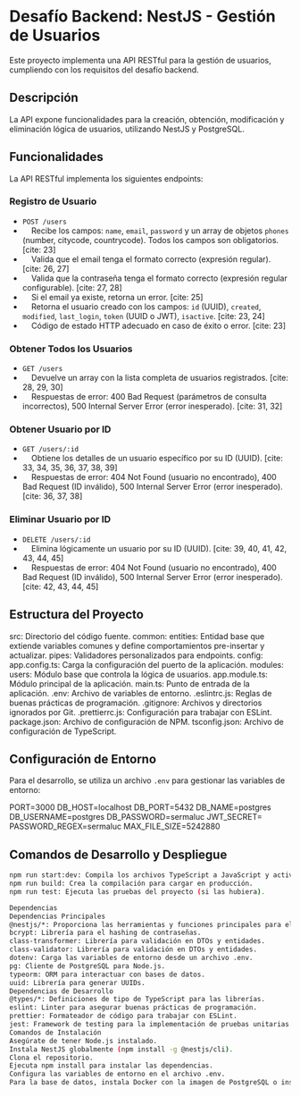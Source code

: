 # Desafío Backend: NestJS - Gestión de Usuarios

Este proyecto implementa una API RESTful para la gestión de usuarios, cumpliendo con los requisitos del desafío backend.

## Descripción

La API expone funcionalidades para la creación, obtención, modificación y eliminación lógica de usuarios, utilizando NestJS y PostgreSQL.

## Funcionalidades

La API RESTful implementa los siguientes endpoints:

###   Registro de Usuario

* `POST /users`
*     Recibe los campos: `name`, `email`, `password` y un array de objetos `phones` (number, citycode, countrycode). Todos los campos son obligatorios. [cite: 23]
*     Valida que el email tenga el formato correcto (expresión regular). [cite: 26, 27]
*     Valida que la contraseña tenga el formato correcto (expresión regular configurable). [cite: 27, 28]
*     Si el email ya existe, retorna un error. [cite: 25]
*     Retorna el usuario creado con los campos: `id` (UUID), `created`, `modified`, `last_login`, `token` (UUID o JWT), `isactive`. [cite: 23, 24]
*     Código de estado HTTP adecuado en caso de éxito o error. [cite: 23]

###   Obtener Todos los Usuarios

* `GET /users`
*     Devuelve un array con la lista completa de usuarios registrados. [cite: 28, 29, 30]
*     Respuestas de error: 400 Bad Request (parámetros de consulta incorrectos), 500 Internal Server Error (error inesperado). [cite: 31, 32]

###   Obtener Usuario por ID

* `GET /users/:id`
*     Obtiene los detalles de un usuario específico por su ID (UUID). [cite: 33, 34, 35, 36, 37, 38, 39]
*     Respuestas de error: 404 Not Found (usuario no encontrado), 400 Bad Request (ID inválido), 500 Internal Server Error (error inesperado). [cite: 36, 37, 38]

###   Eliminar Usuario por ID

* `DELETE /users/:id`
*     Elimina lógicamente un usuario por su ID (UUID). [cite: 39, 40, 41, 42, 43, 44, 45]
*     Respuestas de error: 404 Not Found (usuario no encontrado), 400 Bad Request (ID inválido), 500 Internal Server Error (error inesperado). [cite: 42, 43, 44, 45]

##   Estructura del Proyecto

src: Directorio del código fuente.
common:
entities: Entidad base que extiende variables comunes y define comportamientos pre-insertar y actualizar.
pipes: Validadores personalizados para endpoints.
config:
app.config.ts: Carga la configuración del puerto de la aplicación.
modules:
users: Módulo base que controla la lógica de usuarios.
app.module.ts: Módulo principal de la aplicación.
main.ts: Punto de entrada de la aplicación.
.env: Archivo de variables de entorno.
.eslintrc.js: Reglas de buenas prácticas de programación.
.gitignore: Archivos y directorios ignorados por Git.
.prettierrc.js: Configuración para trabajar con ESLint.
package.json: Archivo de configuración de NPM.
tsconfig.json: Archivo de configuración de TypeScript.

##   Configuración de Entorno

Para el desarrollo, se utiliza un archivo `.env` para gestionar las variables de entorno:

PORT=3000
DB_HOST=localhost
DB_PORT=5432
DB_NAME=postgres
DB_USERNAME=postgres
DB_PASSWORD=sermaluc
JWT_SECRET=
PASSWORD_REGEX=sermaluc
MAX_FILE_SIZE=5242880

##   Comandos de Desarrollo y Despliegue

```bash
npm run start:dev: Compila los archivos TypeScript a JavaScript y activa la función de "watch" para recargar los cambios en tiempo real.
npm run build: Crea la compilación para cargar en producción.
npm run test: Ejecuta las pruebas del proyecto (si las hubiera).

Dependencias
Dependencias Principales
@nestjs/*: Proporciona las herramientas y funciones principales para el funcionamiento del proyecto.
bcrypt: Librería para el hashing de contraseñas.
class-transformer: Librería para validación en DTOs y entidades.
class-validator: Librería para validación en DTOs y entidades.
dotenv: Carga las variables de entorno desde un archivo .env.
pg: Cliente de PostgreSQL para Node.js.
typeorm: ORM para interactuar con bases de datos.
uuid: Librería para generar UUIDs.
Dependencias de Desarrollo
@types/*: Definiciones de tipo de TypeScript para las librerías.
eslint: Linter para asegurar buenas prácticas de programación.
prettier: Formateador de código para trabajar con ESLint.
jest: Framework de testing para la implementación de pruebas unitarias.
Comandos de Instalación
Asegúrate de tener Node.js instalado.
Instala NestJS globalmente (npm install -g @nestjs/cli).
Clona el repositorio.
Ejecuta npm install para instalar las dependencias.
Configura las variables de entorno en el archivo .env.
Para la base de datos, instala Docker con la imagen de PostgreSQL o instala y configura PGAdmin.
